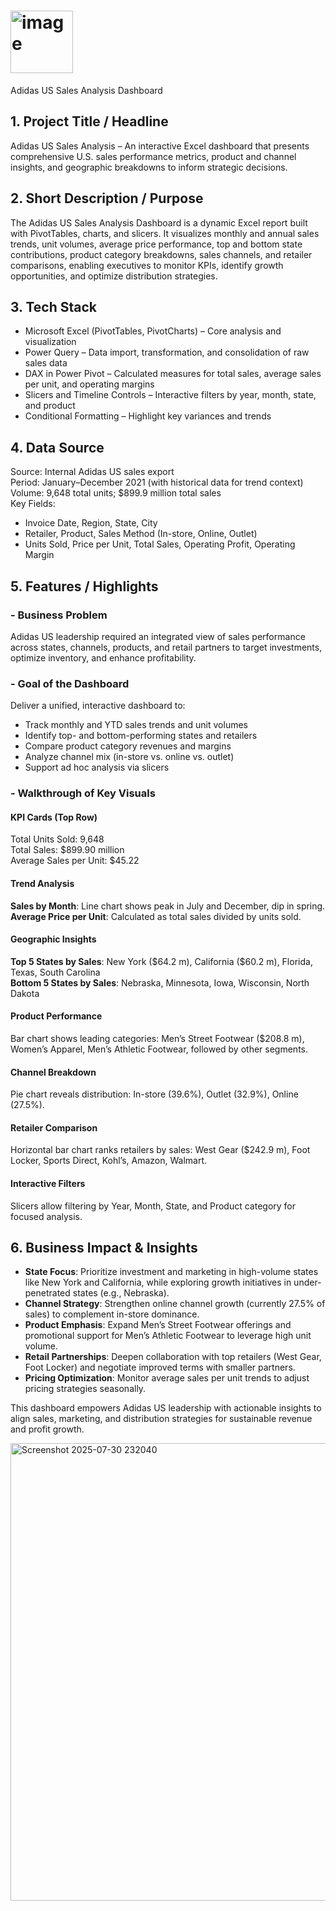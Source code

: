 # <img width="100" height="100" alt="image" src="https://github.com/user-attachments/assets/9ad5130e-9397-4c4b-b2f5-b19090fe5ee9" />
Adidas US Sales Analysis Dashboard

## 1. Project Title / Headline  
Adidas US Sales Analysis – An interactive Excel dashboard that presents comprehensive U.S. sales performance metrics, product and channel insights, and geographic breakdowns to inform strategic decisions.

## 2. Short Description / Purpose  
The Adidas US Sales Analysis Dashboard is a dynamic Excel report built with PivotTables, charts, and slicers. It visualizes monthly and annual sales trends, unit volumes, average price performance, top and bottom state contributions, product category breakdowns, sales channels, and retailer comparisons, enabling executives to monitor KPIs, identify growth opportunities, and optimize distribution strategies.

## 3. Tech Stack  
-  Microsoft Excel (PivotTables, PivotCharts) – Core analysis and visualization  
-  Power Query – Data import, transformation, and consolidation of raw sales data  
-  DAX in Power Pivot – Calculated measures for total sales, average sales per unit, and operating margins  
-  Slicers and Timeline Controls – Interactive filters by year, month, state, and product  
-  Conditional Formatting – Highlight key variances and trends  

## 4. Data Source  
Source: Internal Adidas US sales export  
Period: January–December 2021 (with historical data for trend context)  
Volume: 9,648 total units; \$899.9 million total sales  
Key Fields:  
- Invoice Date, Region, State, City  
- Retailer, Product, Sales Method (In-store, Online, Outlet)  
- Units Sold, Price per Unit, Total Sales, Operating Profit, Operating Margin  

## 5. Features / Highlights  

### -  Business Problem  
Adidas US leadership required an integrated view of sales performance across states, channels, products, and retail partners to target investments, optimize inventory, and enhance profitability.

### -  Goal of the Dashboard  
Deliver a unified, interactive dashboard to:  
- Track monthly and YTD sales trends and unit volumes  
- Identify top- and bottom-performing states and retailers  
- Compare product category revenues and margins  
- Analyze channel mix (in-store vs. online vs. outlet)  
- Support ad hoc analysis via slicers  

### -  Walkthrough of Key Visuals  
#### KPI Cards (Top Row)  
Total Units Sold: 9,648  
Total Sales: \$899.90 million  
Average Sales per Unit: \$45.22  

#### Trend Analysis  
**Sales by Month**: Line chart shows peak in July and December, dip in spring.  
**Average Price per Unit**: Calculated as total sales divided by units sold.  

#### Geographic Insights  
**Top 5 States by Sales**: New York (\$64.2 m), California (\$60.2 m), Florida, Texas, South Carolina  
**Bottom 5 States by Sales**: Nebraska, Minnesota, Iowa, Wisconsin, North Dakota  

#### Product Performance  
Bar chart shows leading categories: Men’s Street Footwear (\$208.8 m), Women’s Apparel, Men’s Athletic Footwear, followed by other segments.  

#### Channel Breakdown  
Pie chart reveals distribution: In-store (39.6%), Outlet (32.9%), Online (27.5%).  

#### Retailer Comparison  
Horizontal bar chart ranks retailers by sales: West Gear (\$242.9 m), Foot Locker, Sports Direct, Kohl’s, Amazon, Walmart.  

#### Interactive Filters  
Slicers allow filtering by Year, Month, State, and Product category for focused analysis.

## 6. Business Impact & Insights  
- **State Focus**: Prioritize investment and marketing in high-volume states like New York and California, while exploring growth initiatives in under-penetrated states (e.g., Nebraska).  
- **Channel Strategy**: Strengthen online channel growth (currently 27.5% of sales) to complement in-store dominance.  
- **Product Emphasis**: Expand Men’s Street Footwear offerings and promotional support for Men’s Athletic Footwear to leverage high unit volume.  
- **Retail Partnerships**: Deepen collaboration with top retailers (West Gear, Foot Locker) and negotiate improved terms with smaller partners.  
- **Pricing Optimization**: Monitor average sales per unit trends to adjust pricing strategies seasonally.  

This dashboard empowers Adidas US leadership with actionable insights to align sales, marketing, and distribution strategies for sustainable revenue and profit growth.

<img width="1900" height="732" alt="Screenshot 2025-07-30 232040" src="https://github.com/user-attachments/assets/322400bb-3260-40e3-9b0b-113f33c1ea5c" />

